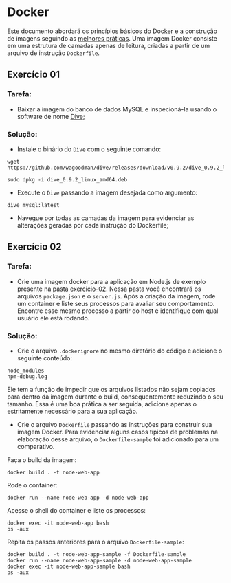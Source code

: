 # Docker

Este documento abordará os princípios básicos do Docker e a construção de imagens seguindo as [melhores práticas](https://docs.docker.com/develop/develop-images/dockerfile_best-practices/). Uma imagem Docker consiste em uma estrutura de camadas apenas de leitura, criadas a partir de um arquivo de instrução `Dockerfile`.

## Exercício 01

### Tarefa:
- Baixar a imagem do banco de dados MySQL e inspecioná-la usando o software de nome [Dive](https://github.com/wagoodman/dive);

### Solução:
- Instale o binário do `Dive` com o seguinte comando:
```
wget https://github.com/wagoodman/dive/releases/download/v0.9.2/dive_0.9.2_linux_amd64.deb
```
```
sudo dpkg -i dive_0.9.2_linux_amd64.deb
```
- Execute o `Dive` passando a imagem desejada como argumento:
```
dive mysql:latest
```
- Navegue por todas as camadas da imagem para evidenciar as alterações geradas por cada instrução do Dockerfile;


## Exercício 02

### Tarefa:
- Crie uma imagem docker para a aplicação em Node.js de exemplo presente na pasta [exercicio-02](01-docker/exercicio-02). Nessa pasta você encontrará os arquivos `package.json` e o `server.js`. Após a criação da imagem, rode um container e liste seus processos para avaliar seu comportamento. Encontre esse mesmo processo a partir do host e identifique com qual usuário ele está rodando.

### Solução:
- Crie o arquivo `.dockerignore` no mesmo diretório do código e adicione o seguinte conteúdo:

```
node_modules
npm-debug.log
```

Ele tem a função de impedir que os arquivos listados não sejam copiados para dentro da imagem durante o build, consequentemente reduzindo o seu tamanho. Essa é uma boa prática a ser seguida, adicione apenas o estritamente necessário para a sua aplicação.

- Crie o arquivo `Dockerfile` passando as instruções para construir sua imagem Docker. Para evidenciar alguns casos típicos de problemas na elaboração desse arquivo, o `Dockerfile-sample` foi adicionado para um comparativo.

Faça o build da imagem:

```
docker build . -t node-web-app
```

Rode o container:

```
docker run --name node-web-app -d node-web-app
```

Acesse o shell do container e liste os processos:

```
docker exec -it node-web-app bash
ps -aux
```
Repita os passos anteriores para o arquivo `Dockerfile-sample`:

```
docker build . -t node-web-app-sample -f Dockerfile-sample
docker run --name node-web-app-sample -d node-web-app-sample
docker exec -it node-web-app-sample bash
ps -aux
```





